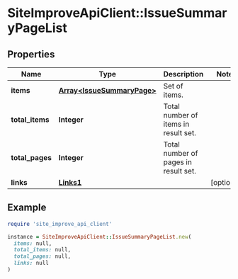 # SiteImproveApiClient::IssueSummaryPageList

## Properties

| Name | Type | Description | Notes |
| ---- | ---- | ----------- | ----- |
| **items** | [**Array&lt;IssueSummaryPage&gt;**](IssueSummaryPage.md) | Set of items. |  |
| **total_items** | **Integer** | Total number of items in result set. |  |
| **total_pages** | **Integer** | Total number of pages in result set. |  |
| **links** | [**Links1**](Links1.md) |  | [optional] |

## Example

```ruby
require 'site_improve_api_client'

instance = SiteImproveApiClient::IssueSummaryPageList.new(
  items: null,
  total_items: null,
  total_pages: null,
  links: null
)
```

